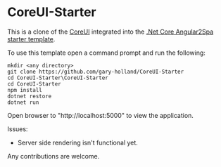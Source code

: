 # CoreUI-Starter

This is a clone of the [CoreUI](https://github.com/mrholek/CoreUI-Free-Bootstrap-Admin-Template) integrated into the [.Net Core Angular2Spa starter template](https://github.com/aspnet/JavaScriptServices/tree/dev/templates/Angular2Spa).

To use this template open a command prompt and run the following:
```
mkdir <any directory>
git clone https://github.com/gary-holland/CoreUI-Starter
cd CoreUI-Starter\CoreUI-Starter
cd CoreUI-Starter
npm install
dotnet restore
dotnet run
```
Open browser to "http://localhost:5000" to view the application.

Issues:
* Server side rendering isn't functional yet.

Any contributions are welcome. 
